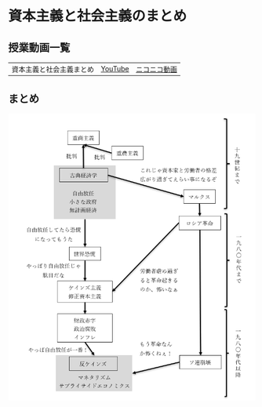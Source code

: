 # 資本主義と社会主義のまとめ

## 授業動画一覧

||||
|:----:|:----:|:----:|
|資本主義と社会主義まとめ|[YouTube](https://youtu.be/5vhuQ1eqSHc)|[ニコニコ動画](https://www.nicovideo.jp/watch/sm39722573)|

## まとめ

![資本主義と社会主義のまとめ](media/01_03.png)